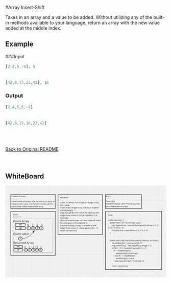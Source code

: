 #Array Insert-Shift

Takes in an array and a value to be added. Without utilizing any of the built-in methods available to your language, return an array with the new value added at the middle index.
## Example
###Input
```javascript
[2,4,6,-8], 5


[42,8,15,23,42], 16	
```
### Output
```Javascript
[2,4,5,6,-8]


[42,8,15,16,23,42]
```

<br><br><br>
[Back to Original README](../../README.md)
<br><br><br>

## WhiteBoard
![Array Insert-Shift](../../img/array-insert-shift.png)